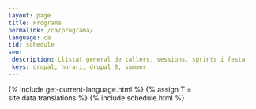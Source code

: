 ```yaml
---
layout: page
title: Programa
permalink: /ca/programa/
language: ca
tid: schedule
seo:
 description: Llistat general de tallers, sessions, sprints i festa.
 keys: drupal, horari, drupal 8, summer
---
```

{% include get-current-language.html %}
{% assign T = site.data.translations %}
{% include schedule.html %}
